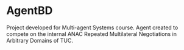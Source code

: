 # AgentBD
Project developed for Multi-agent Systems course.
Agent created to compete on the internal ANAC Repeated Multilateral Negotiations in Arbitrary Domains of TUC.
